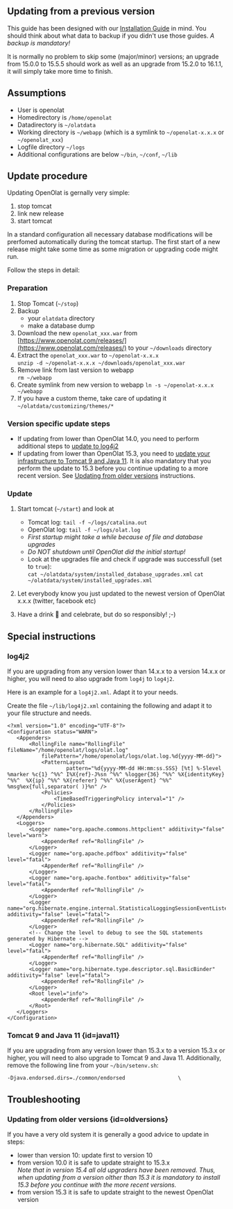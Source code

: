 ## Updating from a previous version

This guide has been designed with our [Installation Guide](installGuide.md) in mind. You should think about what data to backup if you didn't use those guides. _A backup is mandatory!_

It is normally no problem to skip some (major/minor) versions; an upgrade from 15.0.0 to 15.5.5 should work as well as an upgrade from 15.2.0 to 16.1.1, it will simply take more time to finish. 

## Assumptions
- User is openolat
- Homedirectory is `/home/openolat`
- Datadirectory is `~/olatdata`
- Working directory is `~/webapp` (which is a symlink to `~/openolat-x.x.x` or `~/openolat_xxx`)
- Logfile directory `~/logs`
- Additional configurations are below `~/bin`, `~/conf`, `~/lib`

## Update procedure

Updating OpenOlat is gernally very simple: 

1. stop tomcat
2. link new release
3. start tomcat

In a standard configuration all necessary database modifications will be prerfomed automatically during the tomcat startup. The first start of a new release might take some time as some migration or upgrading code might run. 

Follow the steps in detail: 

### Preparation

1. Stop Tomcat (`~/stop`)
2. Backup
	- your `olatdata` directory
	- make a database dump
3. Download the new `openolat_xxx.war` from [https://www.openolat.com/releases/](https://www.openolat.com/releases/) to your `~/downloads` directory
4. Extract the `openolat_xxx.war` to `~/openolat-x.x.x`  
	`unzip -d ~/openolat-x.x.x ~/downloads/openolat_xxx.war`
5. Remove link from last version to webapp  
	`rm ~/webapp`
6. Create symlink from new version to webapp 
	`ln -s ~/openolat-x.x.x ~/webapp`
7. If you have a custom theme, take care of updating it 
	`~/olatdata/customizing/themes/*`

### Version specific update steps
- If updating from lower than OpenOlat 14.0, you need to perform additional steps to [update to log4j2](#log4j2) 
- If updating from lower than OpenOlat 15.3, you need to [update your infrastructure to Tomcat 9 and Java 11](#java11). It is also mandatory that you perform the update to 15.3 before you continue updating to a more recent version. See [Updating from older versions](#oldversions) instructions. 

### Update

1. Start tomcat (`~/start`) and look at
	- Tomcat log: `tail -f ~/logs/catalina.out`
	- OpenOlat log: `tail -f ~/logs/olat.log`    
	- _First startup might take a while because of file and database upgrades_ 
	- _Do NOT shutdown until OpenOlat did the initial startup!_
	- Look at the upgrades file and check if upgrade was successfull (set to `true`):    
		`cat ~/olatdata/system/installed_database_upgrades.xml`
		`cat ~/olatdata/system/installed_upgrades.xml`		
2. Let everybody know you just updated to the newest version of OpenOlat x.x.x (twitter, facebook etc)

3. Have a drink 🍺 and celebrate, but do so responsibly! ;-)


## Special instructions

### log4j2
If you are upgrading from any version lower than 14.x.x to a version 14.x.x or higher, you will need to also upgrade from `log4j` to `log4j2`. 

Here is an example for a `log4j2.xml`. Adapt it to your needs.

Create the file `~/lib/log4j2.xml` containing the following and adapt it to your file structure and needs.

	<?xml version="1.0" encoding="UTF-8"?>
	<Configuration status="WARN">
	   <Appenders>
	       <RollingFile name="RollingFile" fileName="/home/openolat/logs/olat.log"
	           filePattern="/home/openolat/logs/olat.log.%d{yyyy-MM-dd}">
	           <PatternLayout
	                   pattern="%d{yyyy-MM-dd HH:mm:ss.SSS} [%t] %-5level %marker %c{1} ^%%^ I%X{ref}-J%sn ^%%^ %logger{36} ^%%^ %X{identityKey} ^%%^  %X{ip} ^%%^ %X{referer} ^%%^ %X{userAgent} ^%%^ %msg%ex{full,separator( )}%n" />
	           <Policies>
	               <TimeBasedTriggeringPolicy interval="1" />
	           </Policies>
	       </RollingFile>
	   </Appenders>
	   <Loggers>
	       <Logger name="org.apache.commons.httpclient" additivity="false" level="warn">
	           <AppenderRef ref="RollingFile" />
	       </Logger>
	       <Logger name="org.apache.pdfbox" additivity="false" level="fatal">
	           <AppenderRef ref="RollingFile" />
	       </Logger>
	       <Logger name="org.apache.fontbox" additivity="false" level="fatal">
	           <AppenderRef ref="RollingFile" />
	       </Logger>
	       <Logger name="org.hibernate.engine.internal.StatisticalLoggingSessionEventListener" additivity="false" level="fatal">
	           <AppenderRef ref="RollingFile" />
	       </Logger>
	       <!-- Change the level to debug to see the SQL statements generated by Hibernate -->
	       <Logger name="org.hibernate.SQL" additivity="false" level="fatal">
	           <AppenderRef ref="RollingFile" />
	       </Logger>
	       <Logger name="org.hibernate.type.descriptor.sql.BasicBinder" additivity="false" level="fatal">
	           <AppenderRef ref="RollingFile" />
	       </Logger>
	       <Root level="info">
	           <AppenderRef ref="RollingFile" />
	       </Root>
	   </Loggers>
	</Configuration>


### Tomcat 9 and Java 11 {id=java11}
If you are upgrading from any version lower than 15.3.x to a version 15.3.x or higher, you will need to also upgrade to Tomcat 9 and Java 11. Additionally, remove the following line from your `~/bin/setenv.sh`:

	-Djava.endorsed.dirs=./common/endorsed                 \

## Troubleshooting

### Updating from older versions {id=oldversions}

If you have a very old system it is generally a good advice to update in steps: 

- lower than version 10: update first to version 10
- from version 10.0 it is safe to update straight to 15.3.x   
  _Note that in version 15.4 all old upgraders have been removed. Thus, when updating from a version olther than 15.3 it is mandatory to install 15.3 before you continue with the more recent versions._ 
- from version 15.3 it is safe to update straight to the newest OpenOlat version
